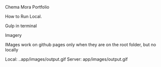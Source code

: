 Chema Mora Portfolio


How to Run Local.

Gulp in terminal 

Imagery

IMages work on github pages only when they are on the root folder, but no locally

Local: ..app/images/output.gif
Server: app/images/output.gif